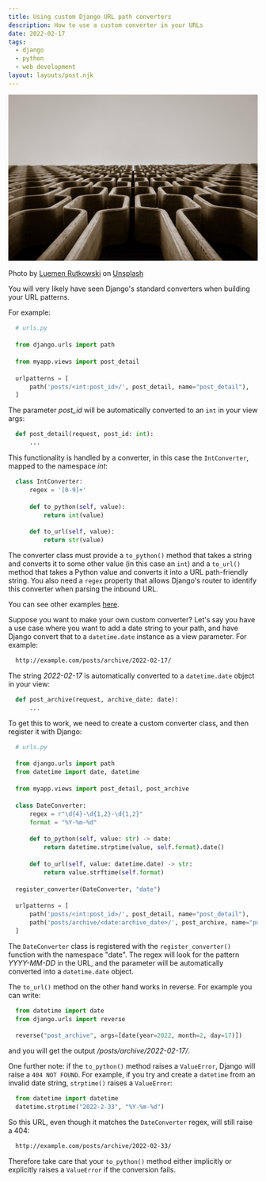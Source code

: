 ```yaml
---
title: Using custom Django URL path converters
description: How to use a custom converter in your URLs
date: 2022-02-17
tags:
  - django
  - python
  - web development
layout: layouts/post.njk
---
```


![Honeycomb](/img/luemen-rutkowski-Buzk4BGDKGg-unsplash.jpg)

Photo by <a href="https://unsplash.com/@lulusphotography?utm_source=unsplash&utm_medium=referral&utm_content=creditCopyText">Luemen Rutkowski</a> on <a href="https://unsplash.com/s/photos/labyrinth?utm_source=unsplash&utm_medium=referral&utm_content=creditCopyText">Unsplash</a>

You will very likely have seen Django's standard converters when building your URL patterns.

For example:

```python
  # urls.py

  from django.urls import path

  from myapp.views import post_detail

  urlpatterns = [
      path('posts/<int:post_id>/', post_detail, name="post_detail"),
  ]
```

The parameter *post_id* will be automatically converted to an `int` in your view args:


```python
  def post_detail(request, post_id: int):
      ...
```

This functionality is handled by a converter, in this case the `IntConverter`, mapped to the namespace *int*:


```python
  class IntConverter:
      regex = '[0-9]+'

      def to_python(self, value):
          return int(value)

      def to_url(self, value):
          return str(value)
```

The converter class must provide a `to_python()` method that takes a string and converts it to some other value (in this case an `int`) and a `to_url()`  method that takes a Python value and converts it into a URL path-friendly string.  You also need a `regex` property that allows Django's router to identify this converter when parsing the inbound URL.

You can see other examples [here](https://docs.djangoproject.com/en/2.2/_modules/django/urls/converters/).

Suppose you want to make your own custom converter? Let's say you have a use case where you want to add a date string to your path, and have Django convert that to a `datetime.date` instance as a view parameter. For example:

```bash
  http://example.com/posts/archive/2022-02-17/
```

The string *2022-02-17* is automatically converted to a `datetime.date` object in your view:

```python
  def post_archive(request, archive_date: date):
      ...
```

To get this to work, we need to create a custom converter class, and then register it with Django:

```python
  # urls.py

  from django.urls import path
  from datetime import date, datetime

  from myapp.views import post_detail, post_archive

  class DateConverter:
      regex = r"\d{4}-\d{1,2}-\d{1,2}"
      format = "%Y-%m-%d"

      def to_python(self, value: str) -> date:
          return datetime.strptime(value, self.format).date()

      def to_url(self, value: datetime.date) -> str:
          return value.strftime(self.format)

  register_converter(DateConverter, "date")

  urlpatterns = [
      path('posts/<int:post_id>/', post_detail, name="post_detail"),
      path('posts/archive/<date:archive_date>/', post_archive, name="post_archive"),
  ]
```

The `DateConverter` class is registered with the `register_converter()` function with the namespace "date". The regex will look for the pattern *YYYY-MM-DD* in the URL, and the parameter will be automatically converted into a `datetime.date` object.

The `to_url()` method on the other hand works in reverse. For example you can write:

```python
  from datetime import date
  from django.urls import reverse

  reverse("post_archive", args=[date(year=2022, month=2, day=17)])
```

and you will get the output */posts/archive/2022-02-17/*.

One further note: if the `to_python()` method raises a `ValueError`, Django will raise a `404 NOT FOUND`.  For example, if you try and create a `datetime` from an invalid date string, `strptime()` raises a `ValueError`:

```python
  from datetime import datetime
  datetime.strptime("2022-2-33", "%Y-%m-%d")
```

So this URL, even though it matches the `DateConverter` regex, will still raise a 404:

```bash
  http://example.com/posts/archive/2022-02-33/
```

Therefore take care that your `to_python()` method either implicitly or explicitly raises a `ValueError` if the conversion fails.
